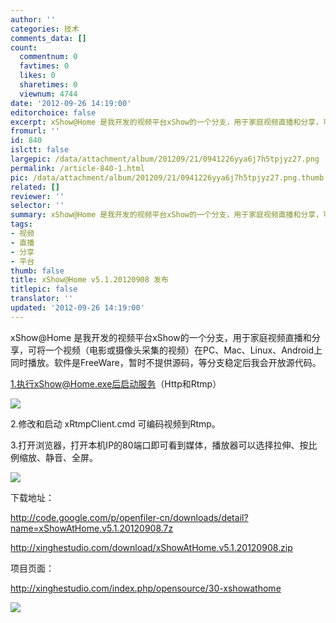 ```yaml
---
author: ''
categories: 技术
comments_data: []
count:
  commentnum: 0
  favtimes: 0
  likes: 0
  sharetimes: 0
  viewnum: 4744
date: '2012-09-26 14:19:00'
editorchoice: false
excerpt: xShow@Home 是我开发的视频平台xShow的一个分支，用于家庭视频直播和分享，可将一个视频（电影或摄像头采集的视频）在PC、Mac、Linux、Android上同时播放。软件是FreeWare，暂时不提供源码，等分支稳定后我会开放源  ...
fromurl: ''
id: 840
islctt: false
largepic: /data/attachment/album/201209/21/0941226yya6j7h5tpjyz27.png
permalink: /article-840-1.html
pic: /data/attachment/album/201209/21/0941226yya6j7h5tpjyz27.png.thumb.jpg
related: []
reviewer: ''
selector: ''
summary: xShow@Home 是我开发的视频平台xShow的一个分支，用于家庭视频直播和分享，可将一个视频（电影或摄像头采集的视频）在PC、Mac、Linux、Android上同时播放。软件是FreeWare，暂时不提供源码，等分支稳定后我会开放源  ...
tags:
- 视频
- 直播
- 分享
- 平台
thumb: false
title: xShow@Home v5.1.20120908 发布
titlepic: false
translator: ''
updated: '2012-09-26 14:19:00'
---
```


xShow@Home 是我开发的视频平台xShow的一个分支，用于家庭视频直播和分享，可将一个视频（电影或摄像头采集的视频）在PC、Mac、Linux、Android上同时播放。软件是FreeWare，暂时不提供源码，等分支稳定后我会开放源代码。


1.执行xShow@Home.exe后启动服务（Http和Rtmp）


![](/data/attachment/album/201209/21/0941226yya6j7h5tpjyz27.png)


2.修改和启动 xRtmpClient.cmd 可编码视频到Rtmp。


3.打开浏览器，打开本机IP的80端口即可看到媒体，播放器可以选择拉伸、按比例缩放、静音、全屏。


![](/data/attachment/album/201209/21/094414wr92qqjowz3ismuj.png)


下载地址：


<http://code.google.com/p/openfiler-cn/downloads/detail?name=xShowAtHome.v5.1.20120908.7z>


<http://xinghestudio.com/download/xShowAtHome.v5.1.20120908.zip>


项目页面：


<http://xinghestudio.com/index.php/opensource/30-xshowathome>


![](/data/attachment/album/201209/21/1012015nw3tn8dth3rx75d.png)